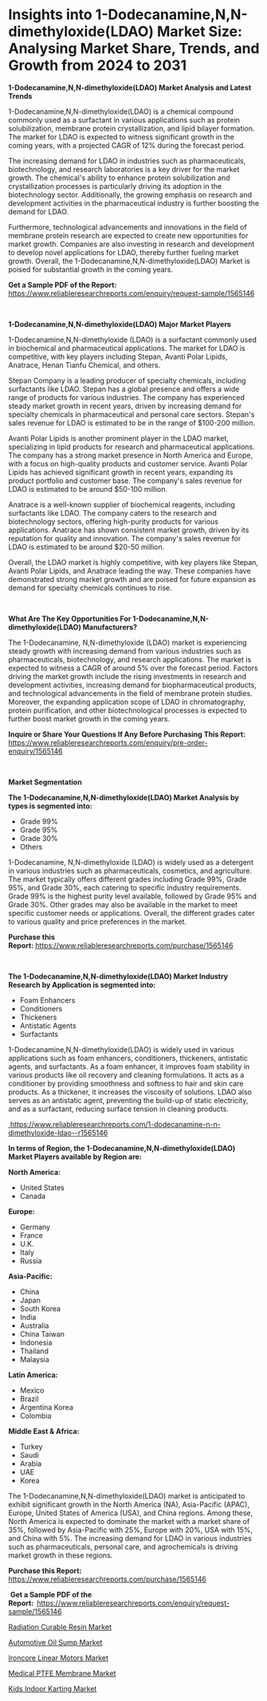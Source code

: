 <p><h1>Insights into 1-Dodecanamine,N,N-dimethyloxide(LDAO) Market Size: Analysing Market Share, Trends, and Growth from 2024 to 2031</h1></p><p><strong>1-Dodecanamine,N,N-dimethyloxide(LDAO) Market Analysis and Latest Trends</strong></p>
<p><p>1-Dodecanamine,N,N-dimethyloxide(LDAO) is a chemical compound commonly used as a surfactant in various applications such as protein solubilization, membrane protein crystallization, and lipid bilayer formation. The market for LDAO is expected to witness significant growth in the coming years, with a projected CAGR of 12% during the forecast period.</p><p>The increasing demand for LDAO in industries such as pharmaceuticals, biotechnology, and research laboratories is a key driver for the market growth. The chemical's ability to enhance protein solubilization and crystallization processes is particularly driving its adoption in the biotechnology sector. Additionally, the growing emphasis on research and development activities in the pharmaceutical industry is further boosting the demand for LDAO.</p><p>Furthermore, technological advancements and innovations in the field of membrane protein research are expected to create new opportunities for market growth. Companies are also investing in research and development to develop novel applications for LDAO, thereby further fueling market growth. Overall, the 1-Dodecanamine,N,N-dimethyloxide(LDAO) Market is poised for substantial growth in the coming years.</p></p>
<p><strong>Get a Sample PDF of the Report:&nbsp;</strong> <a href="https://www.reliableresearchreports.com/enquiry/request-sample/1565146">https://www.reliableresearchreports.com/enquiry/request-sample/1565146</a></p>
<p>&nbsp;</p>
<p><strong>1-Dodecanamine,N,N-dimethyloxide(LDAO) Major Market Players</strong></p>
<p><p>1-Dodecanamine,N,N-dimethyloxide (LDAO) is a surfactant commonly used in biochemical and pharmaceutical applications. The market for LDAO is competitive, with key players including Stepan, Avanti Polar Lipids, Anatrace, Henan Tianfu Chemical, and others.</p><p>Stepan Company is a leading producer of specialty chemicals, including surfactants like LDAO. Stepan has a global presence and offers a wide range of products for various industries. The company has experienced steady market growth in recent years, driven by increasing demand for specialty chemicals in pharmaceutical and personal care sectors. Stepan's sales revenue for LDAO is estimated to be in the range of $100-200 million.</p><p>Avanti Polar Lipids is another prominent player in the LDAO market, specializing in lipid products for research and pharmaceutical applications. The company has a strong market presence in North America and Europe, with a focus on high-quality products and customer service. Avanti Polar Lipids has achieved significant growth in recent years, expanding its product portfolio and customer base. The company's sales revenue for LDAO is estimated to be around $50-100 million.</p><p>Anatrace is a well-known supplier of biochemical reagents, including surfactants like LDAO. The company caters to the research and biotechnology sectors, offering high-purity products for various applications. Anatrace has shown consistent market growth, driven by its reputation for quality and innovation. The company's sales revenue for LDAO is estimated to be around $20-50 million.</p><p>Overall, the LDAO market is highly competitive, with key players like Stepan, Avanti Polar Lipids, and Anatrace leading the way. These companies have demonstrated strong market growth and are poised for future expansion as demand for specialty chemicals continues to rise.</p></p>
<p>&nbsp;</p>
<p><strong>What Are The Key Opportunities For 1-Dodecanamine,N,N-dimethyloxide(LDAO) Manufacturers?</strong></p>
<p><p>The 1-Dodecanamine, N,N-dimethyloxide (LDAO) market is experiencing steady growth with increasing demand from various industries such as pharmaceuticals, biotechnology, and research applications. The market is expected to witness a CAGR of around 5% over the forecast period. Factors driving the market growth include the rising investments in research and development activities, increasing demand for biopharmaceutical products, and technological advancements in the field of membrane protein studies. Moreover, the expanding application scope of LDAO in chromatography, protein purification, and other biotechnological processes is expected to further boost market growth in the coming years.</p></p>
<p><strong>Inquire or Share Your Questions If Any Before Purchasing This Report:</strong> <a href="https://www.reliableresearchreports.com/enquiry/pre-order-enquiry/1565146">https://www.reliableresearchreports.com/enquiry/pre-order-enquiry/1565146</a></p>
<p>&nbsp;</p>
<p><strong>Market Segmentation</strong></p>
<p><strong>The 1-Dodecanamine,N,N-dimethyloxide(LDAO) Market Analysis by types is segmented into:</strong></p>
<p><ul><li>Grade 99%</li><li>Grade 95%</li><li>Grade 30%</li><li>Others</li></ul></p>
<p><p>1-Dodecanamine, N,N-dimethyloxide (LDAO) is widely used as a detergent in various industries such as pharmaceuticals, cosmetics, and agriculture. The market typically offers different grades including Grade 99%, Grade 95%, and Grade 30%, each catering to specific industry requirements. Grade 99% is the highest purity level available, followed by Grade 95% and Grade 30%. Other grades may also be available in the market to meet specific customer needs or applications. Overall, the different grades cater to various quality and price preferences in the market.</p></p>
<p><strong>Purchase this Report:&nbsp;</strong><a href="https://www.reliableresearchreports.com/purchase/1565146">https://www.reliableresearchreports.com/purchase/1565146</a></p>
<p>&nbsp;</p>
<p><strong>The 1-Dodecanamine,N,N-dimethyloxide(LDAO) Market Industry Research by Application is segmented into:</strong></p>
<p><ul><li>Foam Enhancers</li><li>Conditioners</li><li>Thickeners</li><li>Antistatic Agents</li><li>Surfactants</li></ul></p>
<p><p>1-Dodecanamine,N,N-dimethyloxide(LDAO) is widely used in various applications such as foam enhancers, conditioners, thickeners, antistatic agents, and surfactants. As a foam enhancer, it improves foam stability in various products like oil recovery and cleaning formulations. It acts as a conditioner by providing smoothness and softness to hair and skin care products. As a thickener, it increases the viscosity of solutions. LDAO also serves as an antistatic agent, preventing the build-up of static electricity, and as a surfactant, reducing surface tension in cleaning products.</p></p>
<p><a href="https://www.reliableresearchreports.com/1-dodecanamine-n-n-dimethyloxide-ldao--r1565146">&nbsp;https://www.reliableresearchreports.com/1-dodecanamine-n-n-dimethyloxide-ldao--r1565146</a></p>
<p><strong>In terms of Region, the 1-Dodecanamine,N,N-dimethyloxide(LDAO) Market Players available by Region are:</strong></p>
<p>
    <p> <strong> North America: </strong>
        <ul>
            <li>United States</li>
            <li>Canada</li>
        </ul>
        </p> 
    <p> <strong> Europe: </strong>
        <ul>
            <li>Germany</li>
            <li>France</li>
            <li>U.K.</li>
            <li>Italy</li>
            <li>Russia</li>
        </ul>
        </p> 
    <p> <strong> Asia-Pacific: </strong>
        <ul>
            <li>China</li>
            <li>Japan</li>
            <li>South Korea</li>
            <li>India</li>
            <li>Australia</li>
            <li>China Taiwan</li>
            <li>Indonesia</li>
            <li>Thailand</li>
            <li>Malaysia</li>
        </ul>
        </p> 
    <p> <strong> Latin America: </strong>
        <ul>
            <li>Mexico</li>
            <li>Brazil</li>
            <li>Argentina Korea</li>
            <li>Colombia</li>
        </ul>
        </p> 
    <p> <strong> Middle East & Africa: </strong>
        <ul>
            <li>Turkey</li>
            <li>Saudi</li>
            <li>Arabia</li>
            <li>UAE</li>
            <li>Korea</li>
        </ul>
    </p>
    </p>
<p><p>The 1-Dodecanamine,N,N-dimethyloxide(LDAO) market is anticipated to exhibit significant growth in the North America (NA), Asia-Pacific (APAC), Europe, United States of America (USA), and China regions. Among these, North America is expected to dominate the market with a market share of 35%, followed by Asia-Pacific with 25%, Europe with 20%, USA with 15%, and China with 5%. The increasing demand for LDAO in various industries such as pharmaceuticals, personal care, and agrochemicals is driving market growth in these regions.</p></p>
<p><strong>Purchase this Report: </strong><a href="https://www.reliableresearchreports.com/purchase/1565146">https://www.reliableresearchreports.com/purchase/1565146</a></p>
<p>&nbsp;<strong>Get a Sample PDF of the Report:&nbsp;&nbsp;</strong><a href="https://www.reliableresearchreports.com/enquiry/request-sample/1565146">https://www.reliableresearchreports.com/enquiry/request-sample/1565146</a></p>
<p><strong></strong></p>
<p><p><a href="https://github.com/Brown8Reggie/Market-Research-Report-List-1/blob/main/radiation-curable-resin-market.md">Radiation Curable Resin Market</a></p><p><a href="https://medium.com/@diane.macle6776/global-automotive-oil-sump-market-focus-on-application-end-use-industry-type-equipment-and-db8afa0b30ed">Automotive Oil Sump Market</a></p><p><a href="https://github.com/riwar777/Market-Research-Report-List-1/blob/main/ironcore-linear-motors-market.md">Ironcore Linear Motors Market</a></p><p><a href="https://www.linkedin.com/pulse/future-trends-global-medical-ptfe-membrane-market-insights-v9v7c">Medical PTFE Membrane Market</a></p><p><a href="https://medium.com/@esmeraldaezzy1561/kids-indoor-karting-market-investigation-industry-evolution-and-forecast-till-2031-45eb277dab40">Kids Indoor Karting Market</a></p></p>